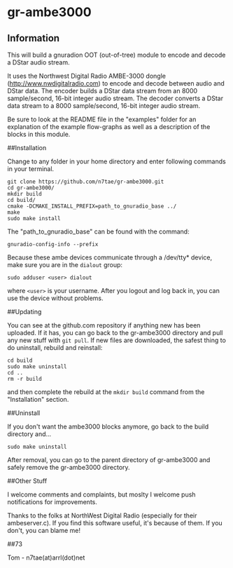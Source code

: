 gr-ambe3000
===========
## Information

This will build a gnuradion OOT (out-of-tree) module to encode and decode a DStar audio stream.

It uses the Northwest Digital Radio AMBE-3000 dongle (http://www.nwdigitalradio.com) to encode and decode between audio and DStar data. The encoder builds a DStar data stream from an 8000 sample/second, 16-bit integer audio stream. The decoder converts a DStar data stream to a 8000 sample/second, 16-bit integer audio stream.

Be sure to look at the README file in the "examples" folder for an explanation of the example flow-graphs as well as a description of the blocks in this module.

##Installation

Change to any folder in your home directory and enter following commands in your terminal.
```
git clone https://github.com/n7tae/gr-ambe3000.git
cd gr-ambe3000/ 
mkdir build
cd build/
cmake -DCMAKE_INSTALL_PREFIX=path_to_gnuradio_base ../
make
sudo make install
```

The "path_to_gnuradio_base" can be found with the command:
```
gnuradio-config-info --prefix
```

Because these ambe devices communicate through a /dev/tty* device, make sure you are in the `dialout` group:
```
sudo adduser <user> dialout
```
where `<user>` is your username. After you logout and log back in, you can use the device without problems.

##Updating

You can see at the github.com repository if anything new has been uploaded. If it has, you can go back to the gr-ambe3000 directory and pull any new stuff with `git pull`. If new files are downloaded, the safest thing to do uninstall, rebuild and reinstall:
```
cd build
sudo make uninstall
cd ..
rm -r build
```
and then complete the rebuild at the `mkdir build` command from the "Installation" section.

##Uninstall

If you don't want the ambe3000 blocks anymore, go back to the build directory and...
```
sudo make uninstall
```
After removal, you can go to the parent directory of gr-ambe3000 and safely remove the gr-ambe3000 directory.

##Other Stuff

I welcome comments and complaints, but moslty I welcome push notifications for improvements.

Thanks to the folks at NorthWest Digital Radio (especially for their ambeserver.c). If you find this software useful, it's because of them. If you don't, you can blame me!

##73

Tom - n7tae(at)arrl(dot)net

